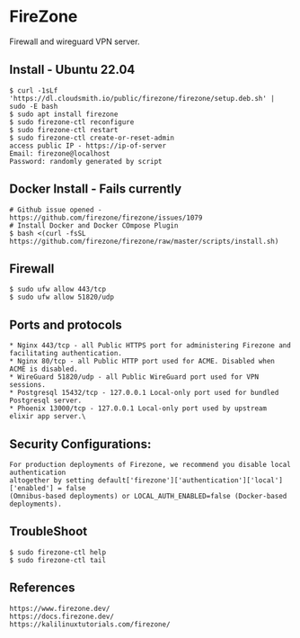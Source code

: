FireZone
========

Firewall and wireguard VPN server. 

Install - Ubuntu 22.04
-----------------------

    $ curl -1sLf 'https://dl.cloudsmith.io/public/firezone/firezone/setup.deb.sh' | sudo -E bash
    $ sudo apt install firezone
    $ sudo firezone-ctl reconfigure
    $ sudo firezone-ctl restart
    $ sudo firezone-ctl create-or-reset-admin
    access public IP - https://ip-of-server
    Email: firezone@localhost
    Password: randomly generated by script

Docker Install - Fails currently
--------------------------------

    # Github issue opened - https://github.com/firezone/firezone/issues/1079
    # Install Docker and Docker COmpose Plugin
    $ bash <(curl -fsSL https://github.com/firezone/firezone/raw/master/scripts/install.sh)

Firewall 
--------

    $ sudo ufw allow 443/tcp
    $ sudo ufw allow 51820/udp

Ports and protocols
-------------------

    * Nginx	443/tcp	- all Public HTTPS port for administering Firezone and facilitating authentication.
    * Nginx	80/tcp - all Public HTTP port used for ACME. Disabled when ACME is disabled.
    * WireGuard	51820/udp -	all	Public WireGuard port used for VPN sessions.
    * Postgresql 15432/tcp - 127.0.0.1 Local-only port used for bundled Postgresql server.
    * Phoenix 13000/tcp - 127.0.0.1 Local-only port used by upstream elixir app server.\

Security Configurations:
------------------------

    For production deployments of Firezone, we recommend you disable local authentication 
    altogether by setting default['firezone']['authentication']['local']['enabled'] = false 
    (Omnibus-based deployments) or LOCAL_AUTH_ENABLED=false (Docker-based deployments).

TroubleShoot
------------

    $ sudo firezone-ctl help
    $ sudo firezone-ctl tail 

References
----------
    https://www.firezone.dev/
    https://docs.firezone.dev/
    https://kalilinuxtutorials.com/firezone/